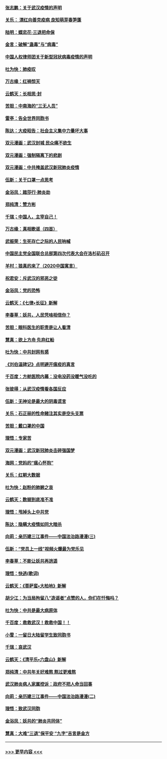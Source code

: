 #### [张志鹏：关于武汉疫情的声明](../pages/nsc993/n11867182.md?t=02140831) 
#### [关乐： 漂红向善克疫病 良知萌芽春笋蓬](../pages/nsc993/n11865710.md?t=02140831) 
#### [陆明：蝶恋花‧三退把命保](../pages/nsc993/n11865673.md?t=02140831) 
#### [金言：破解“蛊毒”与“病毒”](../pages/nsc993/n11864103.md?t=02140831) 
#### [中国人权律师团关于新型冠状病毒疫情的声明](../pages/nsc993/n11864249.md?t=02140831) 
#### [吐为快：肺疫叹](../pages/nsc993/n11864027.md?t=02140831) 
#### [万古缘：红祸惊天](../pages/nsc993/n11864079.md?t=02140831) 
#### [云鹤天：长相思‧封](../pages/nsc993/n11864006.md?t=02140831) 
#### [苦胆：中南海的“三无人员”](../pages/nsc993/n11862997.md?t=02140831) 
#### [雷亭：告全世界同胞书](../pages/nsc993/n11862572.md?t=02140831) 
#### [陈达：大疫昭告：社会主义集中力量坏大事](../pages/nsc993/n11859419.md?t=02140831) 
#### [双元漫画：武汉封城 民众痛不欲生](../pages/nsc993/n11859287.md?t=02140831) 
#### [双元漫画：强制隔离下的悲剧](../pages/nsc993/n11859244.md?t=02140831) 
#### [双元漫画：中共掩盖武汉新冠肺炎疫情](../pages/nsc993/n11858249.md?t=02140831) 
#### [伍新：关于口罩一点思考](../pages/nsc993/n11859195.md?t=02140831) 
#### [金浴凤：踏莎行‧肺炎劫](../pages/nsc993/n11858227.md?t=02140831) 
#### [郑纯清：赞方彬](../pages/nsc993/n11856803.md?t=02140831) 
#### [千瑞；中国人，主宰自己！](../pages/nsc993/n11856793.md?t=02140831) 
#### [万古缘：真相歌谣（四首）](../pages/nsc993/n11856263.md?t=02140831) 
#### [武振荣：生死存亡之际的人民呐喊](../pages/nsc993/n11856256.md?t=02140831) 
#### [中国民主党全国联合总部第四次代表大会在洛杉矶召开](../pages/nsc993/n11856344.md?t=02140831) 
#### [羊村：狼真的来了（2020中国寓言）](../pages/nsc993/n11856229.md?t=02140831) 
#### [祝君安：斥武汉的邪恶之徒](../pages/nsc993/n11855861.md?t=02140831) 
#### [金浴凤：党的恐怖](../pages/nsc993/n11855849.md?t=02140831) 
#### [云鹤天：《七律▪长征》新解](../pages/nsc993/n11855479.md?t=02140831) 
#### [李春草：妖共，人民凭啥相信你？](../pages/nsc993/n11855196.md?t=02140831) 
#### [苦胆：眼科医生的职责是让人看清](../pages/nsc993/n11853840.md?t=02140831) 
#### [慧真：欲上方舟 先弃红船](../pages/nsc993/n11853483.md?t=02140831) 
#### [吐为快：中共封网有感](../pages/nsc993/n11852575.md?t=02140831) 
#### [《刘伯温碑记》点明避开瘟疫的真言](../pages/nsc993/n11852128.md?t=02140831) 
#### [千百度：方舱医院内幕：没电没药没暖气没吃的](../pages/nsc993/n11850211.md?t=02140831) 
#### [张彼得：从武汉疫情看各国反应](../pages/nsc993/n11850102.md?t=02140831) 
#### [伍新：无神论是最大的阴毒谎言](../pages/nsc993/n11846129.md?t=02140831) 
#### [关乐：石正丽的性命赌注其实是空头支票](../pages/nsc993/n11846109.md?t=02140831) 
#### [苦胆：戴口罩的中国](../pages/nsc993/n11845576.md?t=02140831) 
#### [理悟：专家苦](../pages/nsc993/n11845564.md?t=02140831) 
#### [双元漫画：武汉新冠肺炎击碎强国梦](../pages/nsc993/n11843320.md?t=02140831) 
#### [海网：党妈的“瘟心怀抱”](../pages/nsc993/n11840740.md?t=02140831) 
#### [关乐：红朝大数据](../pages/nsc993/n11840675.md?t=02140831) 
#### [吐为快：赵粉的肺腑之哀](../pages/nsc993/n11840618.md?t=02140831) 
#### [云鹤天：数据到底准不准](../pages/nsc993/n11840325.md?t=02140831) 
#### [理悟：甩掉头上中共党](../pages/nsc993/n11838826.md?t=02140831) 
#### [陈达：隐瞒大疫情如同大暗杀](../pages/nsc993/n11838771.md?t=02140831) 
#### [向莉：亲历建三江事件——中国法治路漫漫(三)](../pages/nsc993/n11831825.md?t=02140831) 
#### [伍新：“党员上一线”视频火爆最为党乐见](../pages/nsc993/n11838200.md?t=02140831) 
#### [李春草：不能让妖共再逍遥](../pages/nsc993/n11838102.md?t=02140831) 
#### [理悟：快逃(歌词)](../pages/nsc993/n11838083.md?t=02140831) 
#### [云鹤天：《菩萨蛮▪大柏地》新解](../pages/nsc993/n11838059.md?t=02140831) 
#### [胡少江：为当局拘留八“造谣者”点赞的人，你们在忏悔吗？](../pages/nsc993/n11836801.md?t=02140831) 
#### [吐为快：中共是最大病原体](../pages/nsc993/n11836748.md?t=02140831) 
#### [千百度：救救武汉！救救中国！！](../pages/nsc993/n11836145.md?t=02140831) 
#### [小雪：一留日大陆留学生致同胞书](../pages/nsc993/n11834624.md?t=02140831) 
#### [千瑞：哀武汉](../pages/nsc993/n11833647.md?t=02140831) 
#### [云鹤天：《清平乐▪六盘山》新解](../pages/nsc993/n11833611.md?t=02140831) 
#### [郑纯清：中共年关好难熬 熬过更难熬](../pages/nsc993/n11833489.md?t=02140831) 
#### [武汉肺炎病人家属控诉：政府不把人命当回事](../pages/nsc993/n11833205.md?t=02140831) 
#### [向莉：亲历建三江事件——中国法治路漫漫(二)](../pages/nsc993/n11829102.md?t=02140831) 
#### [理悟：致武汉同胞](../pages/nsc993/n11831522.md?t=02140831) 
#### [金浴凤：妖共的“肺炎共同体”](../pages/nsc993/n11829448.md?t=02140831) 
#### [慧真：大难“三退”保平安 “九字”吉言是金方](../pages/nsc993/n11829501.md?t=02140831) 

----
#### [ >>> 更早内容 <<< ](../indexes/nsc993-earlier.md)
